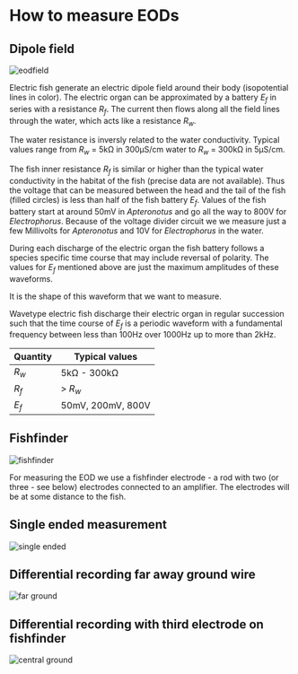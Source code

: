 # How to measure EODs

## Dipole field

![eodfield](images/eodcircuit.png)

Electric fish generate an electric dipole field around their body
(isopotential lines in color). The electric organ can be approximated
by a battery *E<sub>f</sub>* in series with a resistance
*R<sub>f</sub>*. The current then flows along all the field lines
through the water, which acts like a resistance *R<sub>w</sub>*.

The water resistance is inversly related to the water
conductivity. Typical values range from *R<sub>w</sub>* = 5k&#8486; in
300&micro;S/cm water to *R<sub>w</sub>* = 300k&#8486; in 5&micro;S/cm.

The fish inner resistance *R<sub>f</sub>* is similar or higher than
the typical water conductivity in the habitat of the fish (precise
data are not available). Thus the voltage that can be measured between
the head and the tail of the fish (filled circles) is less than half
of the fish battery *E<sub>f</sub>*. Values of the fish battery start
at around 50mV in *Apteronotus* and go all the way to 800V for
*Electrophorus*. Because of the voltage divider circuit we we measure
just a few Millivolts for *Apteronotus* and 10V for *Electrophorus* in
the water.

During each discharge of the electric organ the fish battery follows a
species specific time course that may include reversal of
polarity. The values for *E<sub>f</sub>* mentioned above are just the
maximum amplitudes of these waveforms.

It is the shape of this waveform that we want to measure.

Wavetype electric fish discharge their electric organ in regular
succession such that the time course of *E<sub>f</sub>* is a periodic
waveform with a fundamental frequency between less than 100Hz over
1000Hz up to more than 2kHz.

| Quantity        | Typical values          |
| --------------- | ----------------------- |
| *R<sub>w</sub>* | 5k&#8486; - 300k&#8486; |
| *R<sub>f</sub>* | > *R<sub>w</sub>*       |
| *E<sub>f</sub>* | 50mV, 200mV, 800V       |

## Fishfinder

![fishfinder](images/eodcircuit-fishfinder.png)

For measuring the EOD we use a fishfinder electrode - a rod with two
(or three - see below) electrodes connected to an amplifier. The
electrodes will be at some distance to the fish.


## Single ended measurement

![single ended](images/eodcircuit-se.png)


## Differential recording far away ground wire

![far ground](images/eodcircuit-farground.png)


## Differential recording with third electrode on fishfinder

![central ground](images/eodcircuit-centralground.png)
